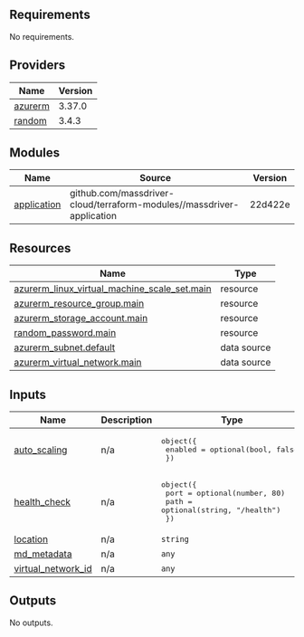 <!-- BEGINNING OF PRE-COMMIT-TERRAFORM DOCS HOOK -->
## Requirements

No requirements.

## Providers

| Name | Version |
|------|---------|
| <a name="provider_azurerm"></a> [azurerm](#provider\_azurerm) | 3.37.0 |
| <a name="provider_random"></a> [random](#provider\_random) | 3.4.3 |

## Modules

| Name | Source | Version |
|------|--------|---------|
| <a name="module_application"></a> [application](#module\_application) | github.com/massdriver-cloud/terraform-modules//massdriver-application | 22d422e |

## Resources

| Name | Type |
|------|------|
| [azurerm_linux_virtual_machine_scale_set.main](https://registry.terraform.io/providers/hashicorp/azurerm/latest/docs/resources/linux_virtual_machine_scale_set) | resource |
| [azurerm_resource_group.main](https://registry.terraform.io/providers/hashicorp/azurerm/latest/docs/resources/resource_group) | resource |
| [azurerm_storage_account.main](https://registry.terraform.io/providers/hashicorp/azurerm/latest/docs/resources/storage_account) | resource |
| [random_password.main](https://registry.terraform.io/providers/hashicorp/random/latest/docs/resources/password) | resource |
| [azurerm_subnet.default](https://registry.terraform.io/providers/hashicorp/azurerm/latest/docs/data-sources/subnet) | data source |
| [azurerm_virtual_network.main](https://registry.terraform.io/providers/hashicorp/azurerm/latest/docs/data-sources/virtual_network) | data source |

## Inputs

| Name | Description | Type | Default | Required |
|------|-------------|------|---------|:--------:|
| <a name="input_auto_scaling"></a> [auto\_scaling](#input\_auto\_scaling) | n/a | <pre>object({<br>    enabled = optional(bool, false)<br>  })</pre> | n/a | yes |
| <a name="input_health_check"></a> [health\_check](#input\_health\_check) | n/a | <pre>object({<br>    port = optional(number, 80)<br>    path = optional(string, "/health")<br>  })</pre> | n/a | yes |
| <a name="input_location"></a> [location](#input\_location) | n/a | `string` | n/a | yes |
| <a name="input_md_metadata"></a> [md\_metadata](#input\_md\_metadata) | n/a | `any` | n/a | yes |
| <a name="input_virtual_network_id"></a> [virtual\_network\_id](#input\_virtual\_network\_id) | n/a | `any` | n/a | yes |

## Outputs

No outputs.
<!-- END OF PRE-COMMIT-TERRAFORM DOCS HOOK -->
